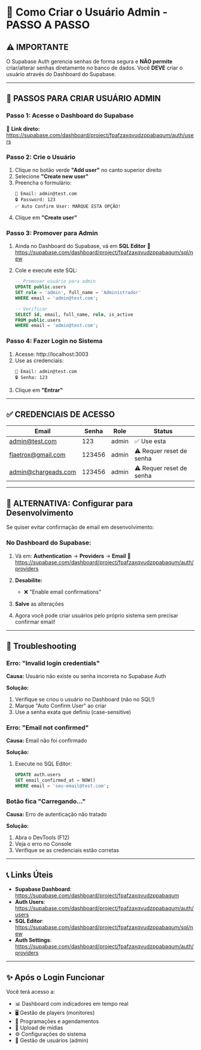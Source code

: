 # 🔐 Como Criar o Usuário Admin - PASSO A PASSO

## ⚠️ IMPORTANTE
O Supabase Auth gerencia senhas de forma segura e **NÃO permite** criar/alterar senhas diretamente no banco de dados. Você **DEVE** criar o usuário através do Dashboard do Supabase.

---

## 📝 PASSOS PARA CRIAR USUÁRIO ADMIN

### **Passo 1: Acesse o Dashboard do Supabase**
🔗 **Link direto:** https://supabase.com/dashboard/project/fpafzaxqvudzppabaqum/auth/users

### **Passo 2: Crie o Usuário**
1. Clique no botão verde **"Add user"** no canto superior direito
2. Selecione **"Create new user"**
3. Preencha o formulário:
   ```
   📧 Email: admin@test.com
   🔒 Password: 123
   ✅ Auto Confirm User: MARQUE ESTA OPÇÃO!
   ```
4. Clique em **"Create user"**

### **Passo 3: Promover para Admin**
1. Ainda no Dashboard do Supabase, vá em **SQL Editor**
   🔗 https://supabase.com/dashboard/project/fpafzaxqvudzppabaqum/sql/new

2. Cole e execute este SQL:
   ```sql
   -- Promover usuário para admin
   UPDATE public.users 
   SET role = 'admin', full_name = 'Administrador'
   WHERE email = 'admin@test.com';
   
   -- Verificar
   SELECT id, email, full_name, role, is_active 
   FROM public.users 
   WHERE email = 'admin@test.com';
   ```

### **Passo 4: Fazer Login no Sistema**
1. Acesse: http://localhost:3003
2. Use as credenciais:
   ```
   📧 Email: admin@test.com
   🔒 Senha: 123
   ```
3. Clique em **"Entrar"**

---

## ✅ CREDENCIAIS DE ACESSO

| Email | Senha | Role | Status |
|-------|-------|------|--------|
| admin@test.com | 123 | admin | ✅ Use esta |
| flaetrox@gmail.com | 123456 | admin | ⚠️ Requer reset de senha |
| admin@chargeads.com | 123456 | admin | ⚠️ Requer reset de senha |

---

## 🔧 ALTERNATIVA: Configurar para Desenvolvimento

Se quiser evitar confirmação de email em desenvolvimento:

### **No Dashboard do Supabase:**
1. Vá em: **Authentication** → **Providers** → **Email**
   🔗 https://supabase.com/dashboard/project/fpafzaxqvudzppabaqum/auth/providers

2. **Desabilite:**
   - ❌ "Enable email confirmations"

3. **Salve** as alterações

4. Agora você pode criar usuários pelo próprio sistema sem precisar confirmar email!

---

## 🚨 Troubleshooting

### Erro: "Invalid login credentials"
**Causa:** Usuário não existe ou senha incorreta no Supabase Auth

**Solução:**
1. Verifique se criou o usuário no Dashboard (não no SQL!)
2. Marque "Auto Confirm User" ao criar
3. Use a senha exata que definiu (case-sensitive)

### Erro: "Email not confirmed"
**Causa:** Email não foi confirmado

**Solução:**
1. Execute no SQL Editor:
   ```sql
   UPDATE auth.users 
   SET email_confirmed_at = NOW()
   WHERE email = 'seu-email@test.com';
   ```

### Botão fica "Carregando..."
**Causa:** Erro de autenticação não tratado

**Solução:**
1. Abra o DevTools (F12)
2. Veja o erro no Console
3. Verifique se as credenciais estão corretas

---

## 📞 Links Úteis

- **Supabase Dashboard**: https://supabase.com/dashboard/project/fpafzaxqvudzppabaqum
- **Auth Users**: https://supabase.com/dashboard/project/fpafzaxqvudzppabaqum/auth/users
- **SQL Editor**: https://supabase.com/dashboard/project/fpafzaxqvudzppabaqum/sql/new
- **Auth Settings**: https://supabase.com/dashboard/project/fpafzaxqvudzppabaqum/auth/providers

---

## ✨ Após o Login Funcionar

Você terá acesso a:
- 📊 Dashboard com indicadores em tempo real
- 🖥️ Gestão de players (monitores)
- 📅 Programações e agendamentos
- 📁 Upload de mídias
- ⚙️ Configurações do sistema
- 👥 Gestão de usuários (admin)

